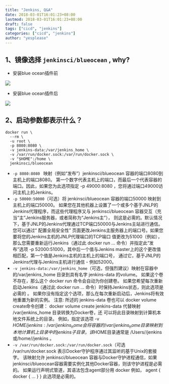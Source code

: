 ```yaml
---
title: "Jenkins, Q&A"
date: 2018-03-01T16:01:23+08:00
lastmod: 2018-03-01T16:01:23+08:00
draft: false
tags: ["cicd", "jenkins"]
categories: ["cicd", "jenkins"]
author: "yesplease"
---
```



## 1、镜像选择 ` jenkinsci/blueocean `  , why?

- 安装blue ocean插件前

![](https://i.loli.net/2021/10/27/r1wjF2aUuZ7vm9M.png)

- 安装blue ocean插件后

![](https://i.loli.net/2021/10/27/3aJV4YNPRjdCtI1.png)


## 2、启动参数都表示什么？

  ```shell
  docker run \
    --rm \
    -u root \
    -p 8080:8080 \
    -v jenkins-data:/var/jenkins_home \
    -v /var/run/docker.sock:/var/run/docker.sock \
    -v "$HOME":/home \
    jenkinsci/blueocean
  ```

  - `-p 8080:8080 ` 映射（例如“发布”）jenkinsci/blueocean 容器的端口8080到主机上的端口8080。 第一个数字代表主机上的端口，而最后一个代表容器的端口。因此，如果您为此选项指定 -p 49000:8080 ，您将通过端口49000访问主机上的Jenkins。
  - `-p 50000:50000`（可选）将 jenkinsci/blueocean 容器的端口50000 映射到主机上的端口50000。 如果您在其他机器上设置了一个或多个基于JNLP的Jenkins代理程序，而这些代理程序又与 jenkinsci/blueocean 容器交互（充当“主”Jenkins服务器，或者简称为“Jenkins主”）， 则这是必需的。默认情况下，基于JNLP的Jenkins代理通过TCP端口50000与Jenkins主站进行通信。 您可以通过“ 配置全局安全性” 页面更改Jenkins主服务器上的端口号。如果您要将您的Jenkins主机的JNLP代理端口的TCP端口 值更改为51000（例如），那么您需要重新运行Jenkins（通过此 docker run … 命令）并指定此“发布”选项 -p 52000:51000，其中后一个值与Jenkins master上的这个更改值相匹配，第一个值是Jenkins主机的主机上的端口号， 通过它，基于JNLP的Jenkins代理与Jenkins主机进行通信 - 例如52000。
  - `-v jenkins-data:/var/jenkins_home`（可选，但强烈建议）映射在容器中的/var/jenkins_home 目录到具有名字 jenkins-data 的volume。 如果这个卷不存在，那么这个 docker run 命令会自动为你创建卷。 如果您希望每次重新启动Jenkins（通过此 docker run … 命令）时保持Jenkins状态，则此选项是必需的 。 如果你没有指定这个选项，那么在每次重新启动后，Jenkins将有效地重置为新的实例。
    注意: 所述的 jenkins-data 卷也可以 docker volume create命令创建： docker volume create jenkins-data 代替映射 /var/jenkins_home 目录转换为Docker卷，还 可以将此目录映射到计算机本地文件系统上的目录。 例如，指定该选项 -v $HOME/jenkins:/var/jenkins_home 会将容器的 /var/jenkins_home 目录映射到 本地计算机上目录中的 jenkins 子目录， 该$HOME目录通常是 /Users/<your-username>/jenkins 或/home/<your-username>/jenkins 。
  - `-v /var/run/docker.sock:/var/run/docker.sock`（可选 /var/run/docker.sock 表示Docker守护程序通过其监听的基于Unix的套接字。 该映射允许 jenkinsci/blueocean 容器与Docker守护进程通信，如果jenkinsci/blueocean容器需要实例化其他Docker容器，则该守护进程是必需的。 如果运行声明式管道，其语法包含agent部分用 docker 例如， agent { docker { ... } } 此选项是必需的。



  